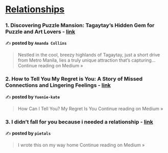 
<h1><a href=https://medium.com/tag/relationships/recommended target="_blank" rel="noopener noreferrer">Relationships</a></h1>
<h3>1.  Discovering Puzzle Mansion: Tagaytay’s Hidden Gem for Puzzle and Art Lovers - <a href="https://medium.com/@amandacollinsfashion/discovering-puzzle-mansion-tagaytays-hidden-gem-for-puzzle-and-art-lovers-3aaaf3c1f4b5?source=rss------relationships-5" target="_blank" rel="noopener noreferrer">link</a></h3>

✍️ **posted by `Amanda Collins`**

<blockquote>Nestled in the cool, breezy highlands of Tagaytay, just a short drive from Metro Manila, lies a truly unique attraction that’s capturing…
Continue reading on Medium »</blockquote>

<h3>2. How to Tell You My Regret is You: A Story of Missed Connections and Lingering Feelings - <a href="https://medium.com/@yuenie9928kate/how-to-tell-you-my-regret-is-you-a-story-of-missed-connections-and-lingering-feelings-d3372eef997c?source=rss------relationships-5" target="_blank" rel="noopener noreferrer">link</a></h3>

✍️ **posted by `Yuenie-kate`**

<blockquote>How Can I Tell You? My Regret Is You
Continue reading on Medium »</blockquote>

<h3>3. I didn’t fall for you because i needed a relationship - <a href="https://medium.com/@menuliss/i-didnt-fall-for-you-because-i-needed-a-relationship-55e1fecc0618?source=rss------relationships-5" target="_blank" rel="noopener noreferrer">link</a></h3>

✍️ **posted by `pietals`**

<blockquote>I wrote this on my way home
Continue reading on Medium »</blockquote>

